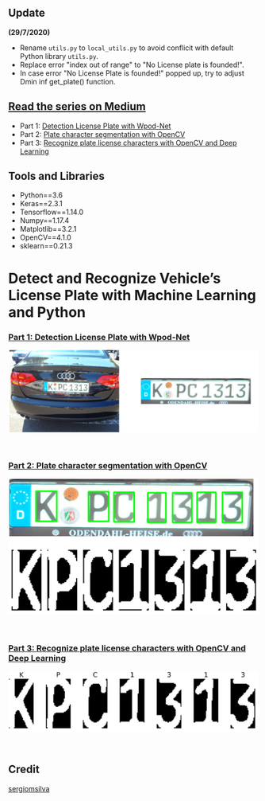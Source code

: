 ## Update
__(29/7/2020)__
- Rename `utils.py` to  `local_utils.py` to avoid conflicit with default Python library `utils.py`.
- Replace error "index out of range" to "No License plate is founded!".
- In case error "No License Plate is founded!" popped up, try to adjust Dmin inf get_plate() function.

## [Read the series on Medium](https://medium.com/@quangnhatnguyenle/detect-and-recognize-vehicles-license-plate-with-machine-learning-and-python-part-1-detection-795fda47e922)
- Part 1: [Detection License Plate with Wpod-Net](https://medium.com/@quangnhatnguyenle/detect-and-recognize-vehicles-license-plate-with-machine-learning-and-python-part-1-detection-795fda47e922)
- Part 2: [Plate character segmentation with OpenCV](https://medium.com/@quangnhatnguyenle/detect-and-recognize-vehicles-license-plate-with-machine-learning-and-python-part-2-plate-de644de9849f)
- Part 3: [Recognize plate license characters with OpenCV and Deep Learning](https://medium.com/@quangnhatnguyenle/detect-and-recognize-vehicles-license-plate-with-machine-learning-and-python-part-3-recognize-be2eca1a9f12)

## Tools and Libraries
- Python==3.6
- Keras==2.3.1
- Tensorflow==1.14.0
- Numpy==1.17.4
- Matplotlib==3.2.1
- OpenCV==4.1.0
- sklearn==0.21.3

# Detect and Recognize Vehicle’s License Plate with Machine Learning and Python 

### [Part 1: Detection License Plate with Wpod-Net](https://medium.com/@quangnhatnguyenle/detect-and-recognize-vehicles-license-plate-with-machine-learning-and-python-part-1-detection-795fda47e922)
<p align="center"><img src="./figures/Part1_result.jpg" width=640></p><br>

### [Part 2: Plate character segmentation with OpenCV](https://medium.com/@quangnhatnguyenle/detect-and-recognize-vehicles-license-plate-with-machine-learning-and-python-part-2-plate-de644de9849f)

<p align="center"><img src="./figures/Part2_result.jpg" width=640></p><br>

### [Part 3: Recognize plate license characters with OpenCV and Deep Learning](https://medium.com/@quangnhatnguyenle/detect-and-recognize-vehicles-license-plate-with-machine-learning-and-python-part-3-recognize-be2eca1a9f12)

<p align="center"><img src="./figures/Part3_result.jpg" width=640></p><br>


## Credit
[sergiomsilva](https://github.com/sergiomsilva/alpr-unconstrained)
